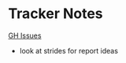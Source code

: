 # Tracker Notes

[GH Issues](https://github.com/rayjlim/calendar_tracker/issues)

- look at strides for report ideas

